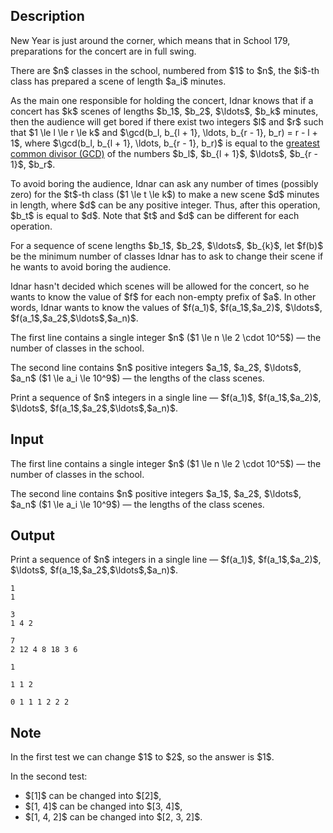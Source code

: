## Description

<div><p>New Year is just around the corner, which means that in School 179, preparations for the concert are in full swing.</p><p>There are $n$ classes in the school, numbered from $1$ to $n$, the $i$-th class has prepared a scene of length $a_i$ minutes.</p><p>As the main one responsible for holding the concert, Idnar knows that if a concert has $k$ scenes of lengths $b_1$, $b_2$, $\ldots$, $b_k$ minutes, then the audience will get bored if there exist two integers $l$ and $r$ such that $1 \le l \le r \le k$ and $\gcd(b_l, b_{l + 1}, \ldots, b_{r - 1}, b_r) = r - l + 1$, where $\gcd(b_l, b_{l + 1}, \ldots, b_{r - 1}, b_r)$ is equal to the <a href="https://en.wikipedia.org/wiki/Greatest_common_divisor">greatest common divisor (GCD)</a> of the numbers $b_l$, $b_{l + 1}$, $\ldots$, $b_{r - 1}$, $b_r$.</p><p>To avoid boring the audience, Idnar can ask any number of times (possibly zero) for the $t$-th class ($1 \le t \le k$) to make a new scene $d$ minutes in length, where $d$ can be <span class="tex-font-style-bf">any positive integer</span>. Thus, after this operation, $b_t$ is equal to $d$. Note that $t$ and $d$ can be different for each operation.</p><p>For a sequence of scene lengths $b_1$, $b_2$, $\ldots$, $b_{k}$, let $f(b)$ be the minimum number of classes Idnar has to ask to change their scene if he wants to avoid boring the audience.</p><p>Idnar hasn't decided which scenes will be allowed for the concert, so he wants to know the value of $f$ for each non-empty prefix of $a$. In other words, Idnar wants to know the values of $f(a_1)$, $f(a_1$,$a_2)$, $\ldots$, $f(a_1$,$a_2$,$\ldots$,$a_n)$.</p></div><div class="input-specification"><p>The first line contains a single integer $n$ ($1 \le n \le 2 \cdot 10^5$) — the number of classes in the school.</p><p>The second line contains $n$ positive integers $a_1$, $a_2$, $\ldots$, $a_n$ ($1 \le a_i \le 10^9$) — the lengths of the class scenes.</p></div><div class="output-specification"><p>Print a sequence of $n$ integers in a single line — $f(a_1)$, $f(a_1$,$a_2)$, $\ldots$, $f(a_1$,$a_2$,$\ldots$,$a_n)$.</p></div>

## Input

<p>The first line contains a single integer $n$ ($1 \le n \le 2 \cdot 10^5$) — the number of classes in the school.</p><p>The second line contains $n$ positive integers $a_1$, $a_2$, $\ldots$, $a_n$ ($1 \le a_i \le 10^9$) — the lengths of the class scenes.</p>

## Output

<p>Print a sequence of $n$ integers in a single line — $f(a_1)$, $f(a_1$,$a_2)$, $\ldots$, $f(a_1$,$a_2$,$\ldots$,$a_n)$.</p>





```input1
1
1
```




```input2
3
1 4 2
```




```input3
7
2 12 4 8 18 3 6
```




```output1
1
```




```output2
1 1 2
```




```output3
0 1 1 1 2 2 2
```



## Note

<p>In the first test we can change $1$ to $2$, so the answer is $1$.</p><p>In the second test: </p><ul> <li> $[1]$ can be changed into $[2]$, </li><li> $[1, 4]$ can be changed into $[3, 4]$, </li><li> $[1, 4, 2]$ can be changed into $[2, 3, 2]$. </li></ul>
